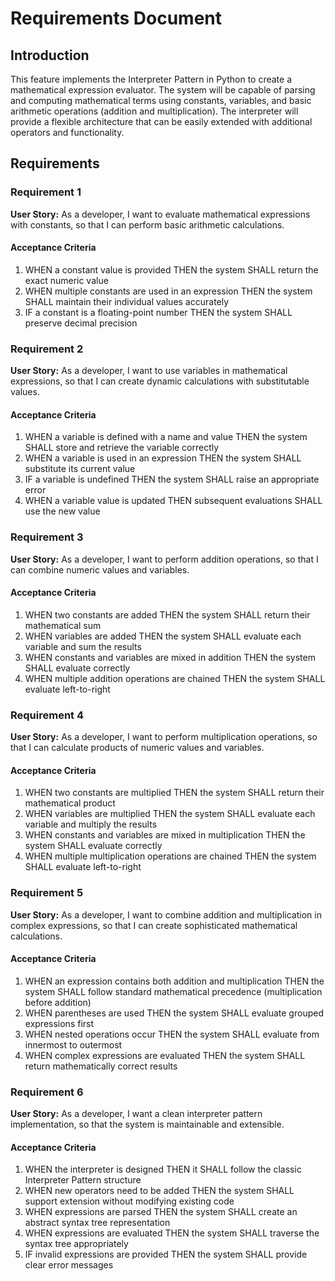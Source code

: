 # Requirements Document

## Introduction

This feature implements the Interpreter Pattern in Python to create a mathematical expression evaluator. The system will be capable of parsing and computing mathematical terms using constants, variables, and basic arithmetic operations (addition and multiplication). The interpreter will provide a flexible architecture that can be easily extended with additional operators and functionality.

## Requirements

### Requirement 1

**User Story:** As a developer, I want to evaluate mathematical expressions with constants, so that I can perform basic arithmetic calculations.

#### Acceptance Criteria

1. WHEN a constant value is provided THEN the system SHALL return the exact numeric value
2. WHEN multiple constants are used in an expression THEN the system SHALL maintain their individual values accurately
3. IF a constant is a floating-point number THEN the system SHALL preserve decimal precision

### Requirement 2

**User Story:** As a developer, I want to use variables in mathematical expressions, so that I can create dynamic calculations with substitutable values.

#### Acceptance Criteria

1. WHEN a variable is defined with a name and value THEN the system SHALL store and retrieve the variable correctly
2. WHEN a variable is used in an expression THEN the system SHALL substitute its current value
3. IF a variable is undefined THEN the system SHALL raise an appropriate error
4. WHEN a variable value is updated THEN subsequent evaluations SHALL use the new value

### Requirement 3

**User Story:** As a developer, I want to perform addition operations, so that I can combine numeric values and variables.

#### Acceptance Criteria

1. WHEN two constants are added THEN the system SHALL return their mathematical sum
2. WHEN variables are added THEN the system SHALL evaluate each variable and sum the results
3. WHEN constants and variables are mixed in addition THEN the system SHALL evaluate correctly
4. WHEN multiple addition operations are chained THEN the system SHALL evaluate left-to-right

### Requirement 4

**User Story:** As a developer, I want to perform multiplication operations, so that I can calculate products of numeric values and variables.

#### Acceptance Criteria

1. WHEN two constants are multiplied THEN the system SHALL return their mathematical product
2. WHEN variables are multiplied THEN the system SHALL evaluate each variable and multiply the results
3. WHEN constants and variables are mixed in multiplication THEN the system SHALL evaluate correctly
4. WHEN multiple multiplication operations are chained THEN the system SHALL evaluate left-to-right

### Requirement 5

**User Story:** As a developer, I want to combine addition and multiplication in complex expressions, so that I can create sophisticated mathematical calculations.

#### Acceptance Criteria

1. WHEN an expression contains both addition and multiplication THEN the system SHALL follow standard mathematical precedence (multiplication before addition)
2. WHEN parentheses are used THEN the system SHALL evaluate grouped expressions first
3. WHEN nested operations occur THEN the system SHALL evaluate from innermost to outermost
4. WHEN complex expressions are evaluated THEN the system SHALL return mathematically correct results

### Requirement 6

**User Story:** As a developer, I want a clean interpreter pattern implementation, so that the system is maintainable and extensible.

#### Acceptance Criteria

1. WHEN the interpreter is designed THEN it SHALL follow the classic Interpreter Pattern structure
2. WHEN new operators need to be added THEN the system SHALL support extension without modifying existing code
3. WHEN expressions are parsed THEN the system SHALL create an abstract syntax tree representation
4. WHEN expressions are evaluated THEN the system SHALL traverse the syntax tree appropriately
5. IF invalid expressions are provided THEN the system SHALL provide clear error messages